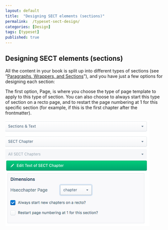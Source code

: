 ```yaml
---
layout: default
title:  "Designing SECT elements (sections)"
permalink:  /typeset-sect-design/
categories: [Design]
tags: [typeset]
published: true
---
```


<section data-type="chapter" class="hsecchapter" data-hederis-type="hsecchapter" id="typeset-sect-design" data-pi-attrs="id: typeset-sect-design; data-tags: typeset;" role="doc-chapter" data-tags="typeset" data-author-name=" " data-book-title=" " title="Designing SECT elements (sections)"><h1 data-hederis-type="hblkchaptitle" class="hblkchaptitle" id="pFn9YBkBb">Designing SECT elements (sections)</h1><p class="hblkp" data-hederis-type="hblkp" id="pMEU9nB9R">All the content in your book is split up into different types of sections (see &#8220;<a href="{% post_url 2020-08-18-11-ParagraphsWrappersSectionsandInlines %}" data-hederis-type="hspana" id="pvgKhb8TT"><span class="Hyperlink" data-hederis-type="hspnspan" id="pUMzeqvTl">Paragraphs, Wrappers, and Sections</span></a>&#8221;), and you have just a few options for designing each section:</p><p class="hblkp" data-hederis-type="hblkp" id="pCtAZpzc5">The first option, Page, is where you choose the type of page template to apply to this type of section. You can also choose to always start this type of section on a recto page, and to restart the page numbering at 1 for this specific section (for example, if this is the first chapter after the frontmatter).</p><img data-hederis-type="hblkimg" class="hblkimg" id="pP9vSQtmz" src="/images/sectelements.png" data-img-src="sectelements.png"/></section>